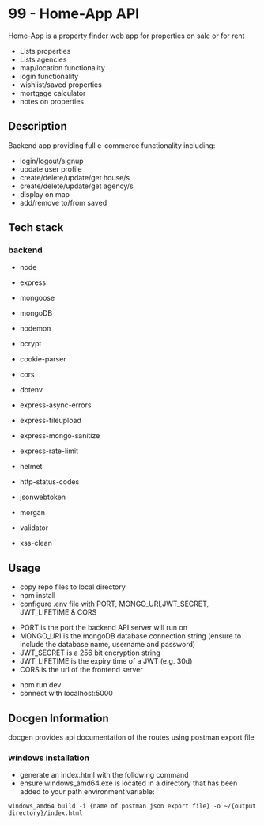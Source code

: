 # 99 - Home-App API

Home-App is a property finder web app for properties on sale or for rent

- Lists properties
- Lists agencies
- map/location functionality
- login functionality
- wishlist/saved properties
- mortgage calculator
- notes on properties

## Description

Backend app providing full e-commerce functionality including:

- login/logout/signup
- update user profile
- create/delete/update/get house/s
- create/delete/update/get agency/s
- display on map
- add/remove to/from saved

## Tech stack

### backend

- node
- express
- mongoose
- mongoDB
- nodemon

- bcrypt
- cookie-parser
- cors
- dotenv
- express-async-errors
- express-fileupload
- express-mongo-sanitize
- express-rate-limit
- helmet
- http-status-codes
- jsonwebtoken
- morgan
- validator
- xss-clean

## Usage

- copy repo files to local directory
- npm install
- configure .env file with PORT, MONGO_URI,JWT_SECRET, JWT_LIFETIME & CORS

* PORT is the port the backend API server will run on
* MONGO_URI is the mongoDB database connection string (ensure to include the database name, username and password)
* JWT_SECRET is a 256 bit encryption string
* JWT_LIFETIME is the expiry time of a JWT (e.g. 30d)
* CORS is the url of the frontend server

- npm run dev
- connect with localhost:5000

## Docgen Information

docgen provides api documentation of the routes using postman export file

### windows installation

- generate an index.html with the following command
- ensure windows_amd64.exe is located in a directory that has been added to your path environment variable:

`windows_amd64 build -i {name of postman json export file} -o ~/{output directory}/index.html`
